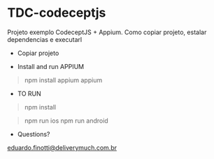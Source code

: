 # TDC-codeceptjs

Projeto exemplo CodeceptJS + Appium. Como copiar projeto, estalar dependencias e executarl

- Copiar projeto

- Install and run APPIUM

> npm install appium
> appium

- TO RUN

> npm install

> npm run ios
> npm run android

- Questions?

eduardo.finotti@deliverymuch.com.br
